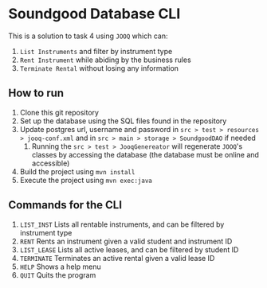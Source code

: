 # Soundgood Database CLI
This is a solution to task 4 using `JOOQ` which can:
1. `List Instruments` and filter by instrument type
2. `Rent Instrument` while abiding by the business rules
3. `Terminate Rental` without losing any information

## How to run
1. Clone this git repository
2. Set up the database using the SQL files found in the repository
3. Update postgres url, username and password in `src > test > resources > jooq-conf.xml` 
and in `src > main > storage > SoundgoodDAO` if needed
   1. Running the `src > test > JooqGenereator` will regenerate `JOOQ`'s classes by accessing the database
      (the database must be online and accessible)
4. Build the project using `mvn install`
5. Execute the project using `mvn exec:java`

## Commands for the CLI
1. `LIST_INST` Lists all rentable instruments, and can be filtered by instrument type
2. `RENT` Rents an instrument given a valid student and instrument ID
3. `LIST_LEASE` Lists all active leases, and can be filtered by student ID
4. `TERMINATE` Terminates an active rental given a valid lease ID
5. `HELP` Shows a help menu
6. `QUIT` Quits the program
